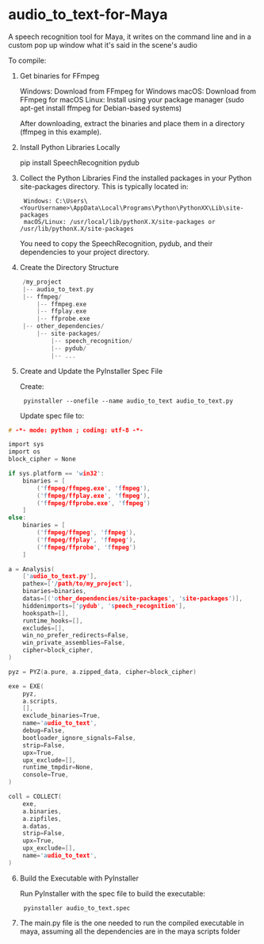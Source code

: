 # audio_to_text-for-Maya
 A speech recognition tool for Maya, it writes on the command line and in a custom pop up window what it's said in the scene's audio


To compile:

1. Get binaries for FFmpeg

    Windows: Download from FFmpeg for Windows
    macOS: Download from FFmpeg for macOS
    Linux: Install using your package manager (sudo apt-get install ffmpeg for Debian-based systems)

	After downloading, extract the binaries and place them in a directory (ffmpeg in this example).

2. Install Python Libraries Locally

	pip install SpeechRecognition pydub


3. Collect the Python Libraries
	Find the installed packages in your Python site-packages directory. This is typically located in:

    	Windows: C:\Users\<YourUsername>\AppData\Local\Programs\Python\PythonXX\Lib\site-packages
    	macOS/Linux: /usr/local/lib/pythonX.X/site-packages or /usr/lib/pythonX.X/site-packages

	You need to copy the SpeechRecognition, pydub, and their dependencies to your project directory.

4. Create the Directory Structure

```c
	/my_project
    |-- audio_to_text.py
    |-- ffmpeg/
        |-- ffmpeg.exe
        |-- ffplay.exe
        |-- ffprobe.exe
    |-- other_dependencies/
        |-- site-packages/
            |-- speech_recognition/
            |-- pydub/
            |-- ...
```

5. Create and Update the PyInstaller Spec File

	Create:

		pyinstaller --onefile --name audio_to_text audio_to_text.py

	Update spec file to:


```c
# -*- mode: python ; coding: utf-8 -*-

import sys
import os
block_cipher = None

if sys.platform == 'win32':
    binaries = [
        ('ffmpeg/ffmpeg.exe', 'ffmpeg'),
        ('ffmpeg/ffplay.exe', 'ffmpeg'),
        ('ffmpeg/ffprobe.exe', 'ffmpeg')
    ]
else:
    binaries = [
        ('ffmpeg/ffmpeg', 'ffmpeg'),
        ('ffmpeg/ffplay', 'ffmpeg'),
        ('ffmpeg/ffprobe', 'ffmpeg')
    ]

a = Analysis(
    ['audio_to_text.py'],
    pathex=['/path/to/my_project'],
    binaries=binaries,
    datas=[('other_dependencies/site-packages', 'site-packages')],
    hiddenimports=['pydub', 'speech_recognition'],
    hookspath=[],
    runtime_hooks=[],
    excludes=[],
    win_no_prefer_redirects=False,
    win_private_assemblies=False,
    cipher=block_cipher,
)

pyz = PYZ(a.pure, a.zipped_data, cipher=block_cipher)

exe = EXE(
    pyz,
    a.scripts,
    [],
    exclude_binaries=True,
    name='audio_to_text',
    debug=False,
    bootloader_ignore_signals=False,
    strip=False,
    upx=True,
    upx_exclude=[],
    runtime_tmpdir=None,
    console=True,
)

coll = COLLECT(
    exe,
    a.binaries,
    a.zipfiles,
    a.datas,
    strip=False,
    upx=True,
    upx_exclude=[],
    name='audio_to_text',
)

```


6. Build the Executable with PyInstaller
	
	Run PyInstaller with the spec file to build the executable:

		pyinstaller audio_to_text.spec


7. The main.py file is the one needed to run the compiled executable in maya, assuming all the dependencies are in the maya scripts folder